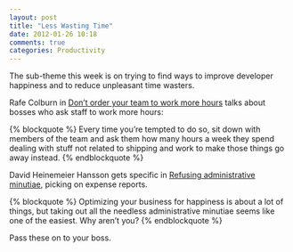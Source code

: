 ```yaml
---
layout: post
title: "Less Wasting Time"
date: 2012-01-26 10:18
comments: true
categories: Productivity
---
```


The sub-theme this week is on trying to find ways to improve developer happiness and to reduce unpleasant time wasters.

Rafe Colburn in [Don’t order your team to work more hours](http://rc3.org/2012/01/17/dont-order-your-team-to-work-more-hours/) talks about bosses who ask staff to work more hours:

{% blockquote %}
Every time you’re tempted to do so, sit down with members of the team and ask them how many hours a week they spend dealing with stuff not related to shipping and work to make those things go away instead.
{% endblockquote %}

David Heinemeier Hansson gets specific in [Refusing administrative minutiae](http://37signals.com/svn/posts/3081-refusing-administrative-minutiae), picking on expense reports.

{% blockquote %}
Optimizing your business for happiness is about a lot of things, but taking out all the needless administrative minutiae seems like one of the easiest. Why aren’t you?
{% endblockquote %}

Pass these on to your boss.
